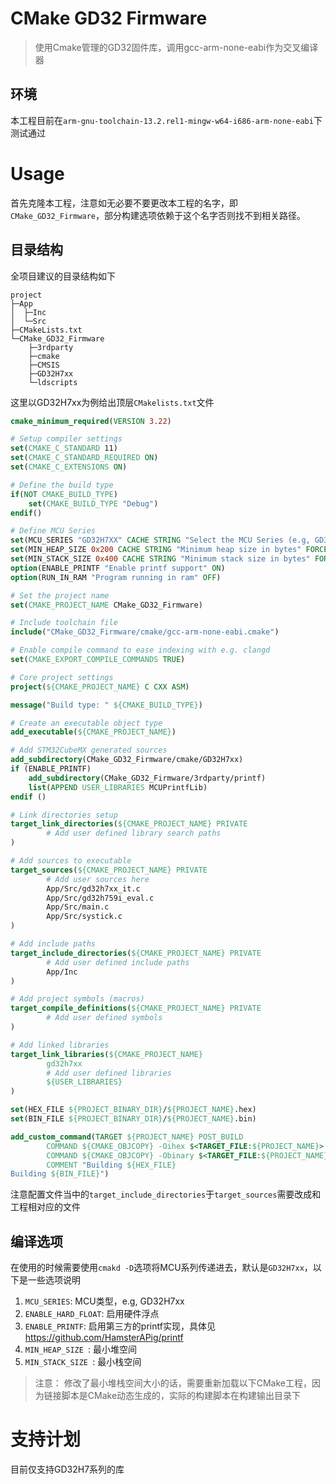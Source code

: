 # CMake GD32 Firmware
> 使用Cmake管理的GD32固件库，调用gcc-arm-none-eabi作为交叉编译器

## 环境
本工程目前在`arm-gnu-toolchain-13.2.rel1-mingw-w64-i686-arm-none-eabi`下测试通过

# Usage
首先克隆本工程，注意如无必要不要更改本工程的名字，即`CMake_GD32_Firmware`，部分构建选项依赖于这个名字否则找不到相关路径。

## 目录结构
全项目建议的目录结构如下
```angular2html
project
├─App
│  ├─Inc
│  └─Src
├─CMakeLists.txt
└─CMake_GD32_Firmware
    ├─3rdparty
    ├─cmake
    ├─CMSIS
    ├─GD32H7xx
    └─ldscripts
```

这里以GD32H7xx为例给出顶层`CMakelists.txt`文件
```cmake
cmake_minimum_required(VERSION 3.22)

# Setup compiler settings
set(CMAKE_C_STANDARD 11)
set(CMAKE_C_STANDARD_REQUIRED ON)
set(CMAKE_C_EXTENSIONS ON)

# Define the build type
if(NOT CMAKE_BUILD_TYPE)
    set(CMAKE_BUILD_TYPE "Debug")
endif()

# Define MCU Series
set(MCU_SERIES "GD32H7XX" CACHE STRING "Select the MCU Series (e.g, GD32H7xx)")
set(MIN_HEAP_SIZE 0x200 CACHE STRING "Minimum heap size in bytes" FORCE)
set(MIN_STACK_SIZE 0x400 CACHE STRING "Minimum stack size in bytes" FORCE)
option(ENABLE_PRINTF "Enable printf support" ON)
option(RUN_IN_RAM "Program running in ram" OFF)

# Set the project name
set(CMAKE_PROJECT_NAME CMake_GD32_Firmware)

# Include toolchain file
include("CMake_GD32_Firmware/cmake/gcc-arm-none-eabi.cmake")

# Enable compile command to ease indexing with e.g. clangd
set(CMAKE_EXPORT_COMPILE_COMMANDS TRUE)

# Core project settings
project(${CMAKE_PROJECT_NAME} C CXX ASM)

message("Build type: " ${CMAKE_BUILD_TYPE})

# Create an executable object type
add_executable(${CMAKE_PROJECT_NAME})

# Add STM32CubeMX generated sources
add_subdirectory(CMake_GD32_Firmware/cmake/GD32H7xx)
if (ENABLE_PRINTF)
    add_subdirectory(CMake_GD32_Firmware/3rdparty/printf)
    list(APPEND USER_LIBRARIES MCUPrintfLib)
endif ()

# Link directories setup
target_link_directories(${CMAKE_PROJECT_NAME} PRIVATE
        # Add user defined library search paths
)

# Add sources to executable
target_sources(${CMAKE_PROJECT_NAME} PRIVATE
        # Add user sources here
        App/Src/gd32h7xx_it.c
        App/Src/gd32h759i_eval.c
        App/Src/main.c
        App/Src/systick.c
)

# Add include paths
target_include_directories(${CMAKE_PROJECT_NAME} PRIVATE
        # Add user defined include paths
        App/Inc
)

# Add project symbols (macros)
target_compile_definitions(${CMAKE_PROJECT_NAME} PRIVATE
        # Add user defined symbols
)

# Add linked libraries
target_link_libraries(${CMAKE_PROJECT_NAME}
        gd32h7xx
        # Add user defined libraries
        ${USER_LIBRARIES}
)

set(HEX_FILE ${PROJECT_BINARY_DIR}/${PROJECT_NAME}.hex)
set(BIN_FILE ${PROJECT_BINARY_DIR}/${PROJECT_NAME}.bin)

add_custom_command(TARGET ${PROJECT_NAME} POST_BUILD
        COMMAND ${CMAKE_OBJCOPY} -Oihex $<TARGET_FILE:${PROJECT_NAME}> ${HEX_FILE}
        COMMAND ${CMAKE_OBJCOPY} -Obinary $<TARGET_FILE:${PROJECT_NAME}> ${BIN_FILE}
        COMMENT "Building ${HEX_FILE}
Building ${BIN_FILE}")
```

注意配置文件当中的`target_include_directories`于`target_sources`需要改成和工程相对应的文件

## 编译选项
在使用的时候需要使用`cmakd -D`选项将MCU系列传递进去，默认是`GD32H7xx`，以下是一些选项说明
1. `MCU_SERIES`: MCU类型，e.g, GD32H7xx
2. `ENABLE_HARD_FLOAT`: 启用硬件浮点
3. `ENABLE_PRINTF`: 启用第三方的printf实现，具体见 https://github.com/HamsterAPig/printf 
4. `MIN_HEAP_SIZE `: 最小堆空间
5. `MIN_STACK_SIZE `: 最小栈空间
> 注意： 修改了最小堆栈空间大小的话，需要重新加载以下CMake工程，因为链接脚本是CMake动态生成的，实际的构建脚本在构建输出目录下

# 支持计划
目前仅支持GD32H7系列的库